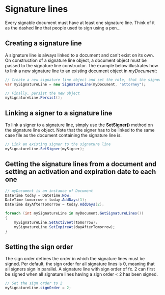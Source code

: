 # Signature lines
Every signable document must have at least one signature line. Think of it as the dashed line that people used to sign using a pen...

## Creating a signature line
A signature line is always linked to a document and can't exist on its own. On construction of a signature line object, a document object must be passed to the signature line constructor.
The example below illustrates how to link a new signature line to an existing document object in _myDocument_:

```csharp
// Create a new signature line object and set the role, that the signer will sign as
var mySignatureLine = new SignatureLine(myDocument, "attorney");

// Finally, persist the new object
mySignatureLine.Persist();
```

## Linking a signer to a signature line
To link a signer to a signature line, simply use the __SetSigner()__ method on the signature line object. Note that the signer has to be linked to the same case file as the document containing the signature line is.

```csharp
// Link an existing signer to the signature line
mySignatureLine.SetSigner(mySigner);
```

## Getting the signature lines from a document and setting an activation and expiration date to each one
```csharp
// myDocument is an instance of Document
DateTime today = DateTime.Now;
DateTime tomorrow = today.AddDays(1);
DateTime dayAfterTomorrow = today.AddDays(2);

foreach (int mySignatureLine in myDocument.GetSignatureLines())
{
    mySignatureLine.SetActiveAt(tomorrow);
    mySignatureLine.SetExpireAt(dayAfterTomorrow);
}
```

## Setting the sign order
The sign order defines the order in which the signature lines must be signed.
Per default, the sign order for all signature lines is 0, meaning that all signers sign in parallel.
A signature line with sign order of fx. 2 can first be signed when all signature lines having a sign order < 2 has been signed.

```csharp
// Set the sign order to 2
mySignatureLine.signOrder = 2;
```